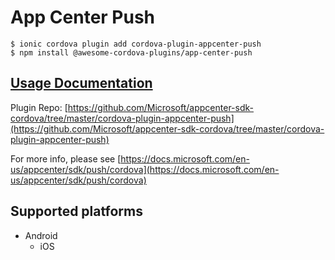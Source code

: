 # App Center Push

```text
$ ionic cordova plugin add cordova-plugin-appcenter-push
$ npm install @awesome-cordova-plugins/app-center-push
```

## [Usage Documentation](https://danielsogl.gitbook.io/awesome-cordova-plugins/plugins/app-center-push/)

Plugin Repo: [https://github.com/Microsoft/appcenter-sdk-cordova/tree/master/cordova-plugin-appcenter-push](https://github.com/Microsoft/appcenter-sdk-cordova/tree/master/cordova-plugin-appcenter-push)

For more info, please see [https://docs.microsoft.com/en-us/appcenter/sdk/push/cordova](https://docs.microsoft.com/en-us/appcenter/sdk/push/cordova)

## Supported platforms

* Android
  * iOS

